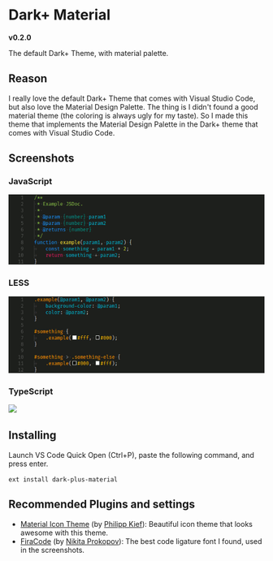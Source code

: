 # Dark+ Material
**v0.2.0**

The default Dark+ Theme, with material palette.

## Reason

I really love the default Dark+ Theme that comes with Visual Studio Code, but
also love the Material Design Palette. The thing is I didn't found a good
material theme (the coloring is always ugly for my taste). So I made this theme
that implements the Material Design Palette in the Dark+ theme that comes with
Visual Studio Code.

## Screenshots

### JavaScript
![](https://raw.githubusercontent.com/vangware/dark-plus-material/master/screenshots/js.gif)

### LESS
![](https://raw.githubusercontent.com/vangware/dark-plus-material/master/screenshots/less.gif)

### TypeScript
![](https://raw.githubusercontent.com/vangware/dark-plus-material/master/screenshots/ts.gif)

## Installing

Launch VS Code Quick Open (Ctrl+P), paste the following command, and press enter.

```
ext install dark-plus-material
```

## Recommended Plugins and settings

- [Material Icon Theme](https://marketplace.visualstudio.com/items?itemName=PKief.material-icon-theme) (by [Philipp Kief](https://github.com/PKief)): Beautiful icon theme that looks awesome with this theme.
- [FiraCode](https://github.com/tonsky/FiraCode) (by [Nikita Prokopov](https://github.com/tonsky)): The best code ligature font I found, used in the screenshots.
